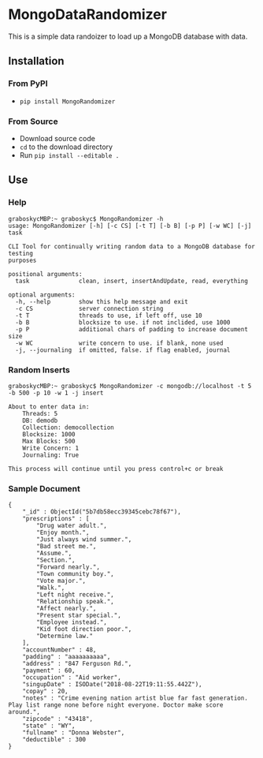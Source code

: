 # MongoDataRandomizer

This is a simple data randoizer to load up a MongoDB database with data.

## Installation
### From PyPI
* `pip install MongoRandomizer`

### From Source
* Download source code
* `cd` to the download directory
* Run `pip install --editable .`

## Use
### Help
```
graboskycMBP:~ graboskyc$ MongoRandomizer -h
usage: MongoRandomizer [-h] [-c CS] [-t T] [-b B] [-p P] [-w WC] [-j] task

CLI Tool for continually writing random data to a MongoDB database for testing
purposes

positional arguments:
  task              clean, insert, insertAndUpdate, read, everything

optional arguments:
  -h, --help        show this help message and exit
  -c CS             server connection string
  -t T              threads to use, if left off, use 10
  -b B              blocksize to use. if not inclided, use 1000
  -p P              additional chars of padding to increase document size
  -w WC             write concern to use. if blank, none used
  -j, --journaling  if omitted, false. if flag enabled, journal
  ```

### Random Inserts

```
graboskycMBP:~ graboskyc$ MongoRandomizer -c mongodb://localhost -t 5 -b 500 -p 10 -w 1 -j insert

About to enter data in: 
	Threads: 5
	DB: demodb
	Collection: democollection
	Blocksize: 1000
	Max Blocks: 500
	Write Concern: 1
	Journaling: True

This process will continue until you press control+c or break
```

### Sample Document
```
{
	"_id" : ObjectId("5b7db58ecc39345cebc78f67"),
	"prescriptions" : [
		"Drug water adult.",
		"Enjoy month.",
		"Just always wind summer.",
		"Bad street me.",
		"Assume.",
		"Section.",
		"Forward nearly.",
		"Town community boy.",
		"Vote major.",
		"Walk.",
		"Left night receive.",
		"Relationship speak.",
		"Affect nearly.",
		"Present star special.",
		"Employee instead.",
		"Kid foot direction poor.",
		"Determine law."
	],
	"accountNumber" : 48,
	"padding" : "aaaaaaaaaa",
	"address" : "847 Ferguson Rd.",
	"payment" : 60,
	"occupation" : "Aid worker",
	"singupDate" : ISODate("2018-08-22T19:11:55.442Z"),
	"copay" : 20,
	"notes" : "Crime evening nation artist blue far fast generation. Play list range none before night everyone. Doctor make score around.",
	"zipcode" : "43418",
	"state" : "WY",
	"fullname" : "Donna Webster",
	"deductible" : 300
}
```